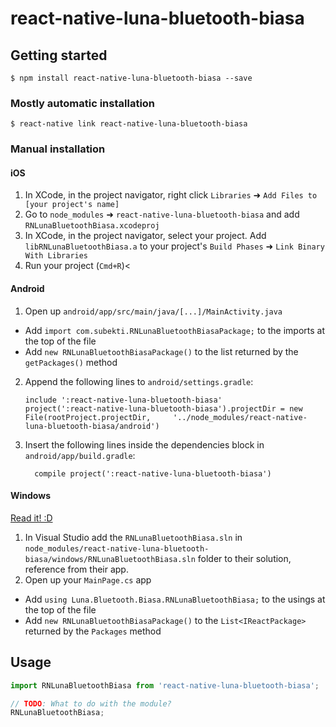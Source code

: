 
# react-native-luna-bluetooth-biasa

## Getting started

`$ npm install react-native-luna-bluetooth-biasa --save`

### Mostly automatic installation

`$ react-native link react-native-luna-bluetooth-biasa`

### Manual installation


#### iOS

1. In XCode, in the project navigator, right click `Libraries` ➜ `Add Files to [your project's name]`
2. Go to `node_modules` ➜ `react-native-luna-bluetooth-biasa` and add `RNLunaBluetoothBiasa.xcodeproj`
3. In XCode, in the project navigator, select your project. Add `libRNLunaBluetoothBiasa.a` to your project's `Build Phases` ➜ `Link Binary With Libraries`
4. Run your project (`Cmd+R`)<

#### Android

1. Open up `android/app/src/main/java/[...]/MainActivity.java`
  - Add `import com.subekti.RNLunaBluetoothBiasaPackage;` to the imports at the top of the file
  - Add `new RNLunaBluetoothBiasaPackage()` to the list returned by the `getPackages()` method
2. Append the following lines to `android/settings.gradle`:
  	```
  	include ':react-native-luna-bluetooth-biasa'
  	project(':react-native-luna-bluetooth-biasa').projectDir = new File(rootProject.projectDir, 	'../node_modules/react-native-luna-bluetooth-biasa/android')
  	```
3. Insert the following lines inside the dependencies block in `android/app/build.gradle`:
  	```
      compile project(':react-native-luna-bluetooth-biasa')
  	```

#### Windows
[Read it! :D](https://github.com/ReactWindows/react-native)

1. In Visual Studio add the `RNLunaBluetoothBiasa.sln` in `node_modules/react-native-luna-bluetooth-biasa/windows/RNLunaBluetoothBiasa.sln` folder to their solution, reference from their app.
2. Open up your `MainPage.cs` app
  - Add `using Luna.Bluetooth.Biasa.RNLunaBluetoothBiasa;` to the usings at the top of the file
  - Add `new RNLunaBluetoothBiasaPackage()` to the `List<IReactPackage>` returned by the `Packages` method


## Usage
```javascript
import RNLunaBluetoothBiasa from 'react-native-luna-bluetooth-biasa';

// TODO: What to do with the module?
RNLunaBluetoothBiasa;
```
  